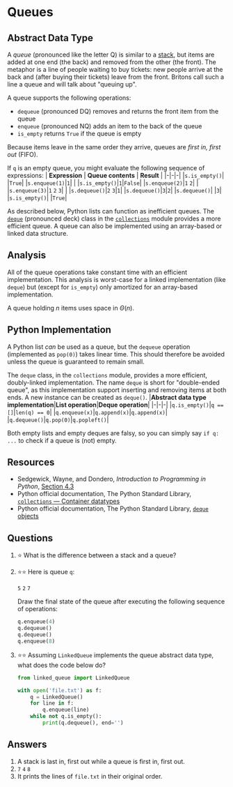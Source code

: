 # Queues
## Abstract Data Type
A *queue* (pronounced like the letter Q) is similar to a [stack](stacks.md), but items are added at one end (the back) and removed from the other (the front). The metaphor is a line of people waiting to buy tickets: new people arrive at the back and (after buying their tickets) leave from the front. Britons call such a line a queue and will talk about "queuing up".

A queue supports the following operations:
- `dequeue` (pronounced DQ) removes and returns the front item from the queue
- `enqueue` (pronounced NQ) adds an item to the back of the queue
- `is_empty` returns `True` if the queue is empty

Because items leave in the same order they arrive, queues are *first in, first out* (FIFO).

If `q` is an empty queue, you might evaluate the following sequence of expressions:
| **Expression** | **Queue contents** | **Result** |
|-|-|-|
|`s.is_empty()`| |`True`|
|`s.enqueue(1)`|`1`| |
|`s.is_empty()`|`1`|`False`|
|`s.enqueue(2)`|`1` `2`| |
|`s.enqueue(3)`|`1` `2` `3`| |
|`s.dequeue()`|`2` `3`|`1`|
|`s.dequeue()`|`3`|`2`|
|`s.dequeue()`| |`3`|
|`s.is_empty()`| |`True`|

As described below, Python lists can function as inefficient queues. The [`deque`](https://docs.python.org/3/library/collections.html#collections.deque) (pronounced deck) class in the [`collections`](https://docs.python.org/3/library/collections.html) module provides a more efficient queue. A queue can also be implemented using an array-based or linked data structure.

## Analysis
All of the queue operations take constant time with an efficient implementation. This analysis is worst-case for a linked implementation (like `deque`) but (except for `is_empty`) only amortized for an array-based implementation.

A queue holding $n$ items uses space in $\Theta(n)$.

## Python Implementation
A Python list *can* be used as a queue, but the `dequeue` operation (implemented as `pop(0)`) takes linear time. This should therefore be avoided unless the queue is guaranteed to remain small.

The `deque` class, in the `collections` module, provides a more efficient, doubly-linked implementation. The name `deque` is short for "double-ended queue", as this implementation support inserting and removing items at both ends. A new instance can be created as `deque()`.
|**Abstract data type implementation**|**List operation**|**Deque operation**|
|-|-|-|
|`q.is_empty()`|`q == []`|`len(q) == 0`|
|`q.enqueue(x)`|`q.append(x)`|`q.append(x)`|
|`q.dequeue()`|`q.pop(0)`|`q.popleft()`|

Both empty lists and empty deques are falsy, so you can simply say `if q: ...` to check if a queue is (not) empty.

## Resources
- Sedgewick, Wayne, and Dondero, *Introduction to Programming in Python*, [Section 4.3](https://introcs.cs.princeton.edu/python/43stack/)
- Python official documentation, The Python Standard Library, [`collections` —
 Container datatypes](https://docs.python.org/3/library/collections.html)
- Python official documentation, The Python Standard Library, [`deque` objects](https://docs.python.org/3/library/collections.html#collections.deque)

## Questions
1. :star: What is the difference between a stack and a queue?
1. :star::star: Here is queue `q`:

    `5` `2` `7`

    Draw the final state of the queue after executing the following sequence of operations:
    ```python
    q.enqueue(4)
    q.dequeue()
    q.dequeue()
    q.enqueue(8)
    ```
1. :star::star: Assuming `LinkedQueue` implements the queue abstract data type, what does the code below do?
    ```python
    from linked_queue import LinkedQueue

    with open('file.txt') as f:
        q = LinkedQueue()
        for line in f:
            q.enqueue(line)
        while not q.is_empty():
            print(q.dequeue(), end='')
    ```

## Answers
1. A stack is last in, first out while a queue is first in, first out.
1. `7` `4` `8`
1. It prints the lines of `file.txt` in their original order.
